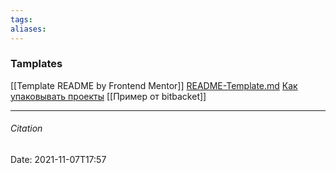 ```yaml
---
tags: 
aliases: 
---
```


### Tamplates 
[[Template README by Frontend Mentor]]
[README-Template.md](https://gist.github.com/timstockford/08c6ce7f142de50a5c50c5e02565c24d)
[Как упаковывать проекты](https://gist.github.com/dvmn-tasks/e79a1ee4b7d6d170edc0a1dffdc608ec) 
[[Пример от bitbacket]]

---
###### Citation



Date: 2021-11-07T17:57
